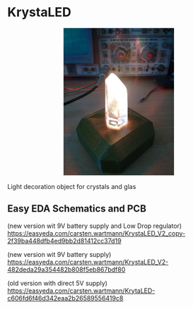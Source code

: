 # KrystaLED

<p align="center">
  <img src="https://raw.githubusercontent.com/callimero/KrystaLED/master/Images/KrystaLED.jpg" width="250"/>
</p>


Light decoration object for crystals and glas

## Easy EDA Schematics and PCB

(new version wit 9V battery supply and Low Drop regulator)
https://easyeda.com/carsten.wartmann/KrystaLED_V2_copy-2f39ba448dfb4ed9bb2d81412cc37d19

(new version wit 9V battery supply)
https://easyeda.com/carsten.wartmann/KrystaLED_V2-482deda29a354482b808f5eb867bdf80

(old version with direct 5V supply)
https://easyeda.com/carsten.wartmann/KrytaLED-c606fd6f46d342eaa2b26589556419c8

